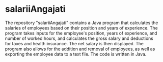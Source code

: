 # salariiAngajati
The repository "salariiAngajati" contains a Java program that calculates the salaries of employees based on their position and years of experience. 
The program takes inputs for the employee's position, years of experience, and number of worked hours, and calculates the gross salary and deductions for taxes and health insurance. The net salary is then displayed. 
The program also allows for the addition and removal of employees, as well as exporting the employee data to a text file. 
The code is written in Java.
